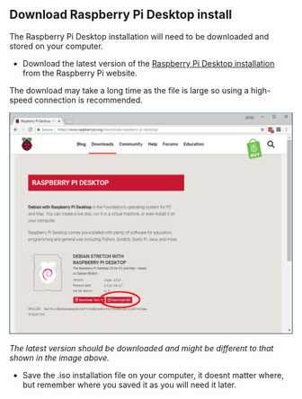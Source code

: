 ## Download Raspberry Pi Desktop install

The Raspberry Pi Desktop installation will need to be downloaded and stored on your computer.

+ Download the latest version of the [Raspberry Pi Desktop installation](https://www.raspberrypi.org/downloads/raspberry-pi-desktop/) from the Raspberry Pi website.

The download may take a long time as the file is large so using a high-speed connection is recommended.

![highlighted link to download raspberry pi desktop iso](images/download_raspberry_pi_desktop_annotated.PNG)

*The latest version should be downloaded and might be different to that shown in the image above.*

+ Save the .iso installation file on your computer, it doesnt matter where, but remember where you saved it as you will need it later.

